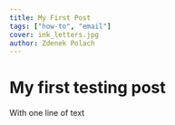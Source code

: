 ```yaml
---
title: My First Post
tags: ["how-to", "email"]
cover: ink_letters.jpg
author: Zdenek Polach
---
```


<re-img
    src="ink_letters.jpg"
    title="Photo by Joanna Kosinska on Unsplash"
    href="https://unsplash.com/photos/B6yDtYs2IgY"
    >
</re-img>

# My first testing post

With one line of text

